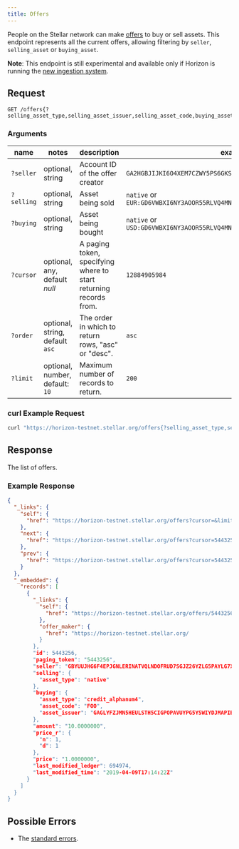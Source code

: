```yaml
---
title: Offers
---
```


People on the Stellar network can make [offers](../resources/offer.md) to buy or sell assets. This
endpoint represents all the current offers, allowing filtering by `seller`, `selling_asset` or `buying_asset`.

**Note**: This endpoint is still experimental and available only if Horizon is running the [new ingestion system](https://github.com/stellar/go/blob/master/services/horizon/internal/expingest/BETA_TESTING.md).

## Request

```
GET /offers{?selling_asset_type,selling_asset_issuer,selling_asset_code,buying_asset_type,buying_asset_issuer,buying_asset_code,seller,cursor,limit,order}
```

### Arguments

| name | notes | description | example |
| ---- | ----- | ----------- | ------- |
| `?seller` | optional, string | Account ID of the offer creator  | `GA2HGBJIJKI6O4XEM7CZWY5PS6GKSXL6D34ERAJYQSPYA6X6AI7HYW36` |
| `?selling` | optional, string | Asset being sold | `native` or `EUR:GD6VWBXI6NY3AOOR55RLVQ4MNIDSXE5JSAVXUTF35FRRI72LYPI3WL6Z` |
| `?buying` | optional, string | Asset being bought | `native` or `USD:GD6VWBXI6NY3AOOR55RLVQ4MNIDSXE5JSAVXUTF35FRRI72LYPI3WL6Z` |
| `?cursor` | optional, any, default _null_ | A paging token, specifying where to start returning records from. | `12884905984` |
| `?order`  | optional, string, default `asc` | The order in which to return rows, "asc" or "desc". | `asc` |
| `?limit`  | optional, number, default: `10` | Maximum number of records to return. | `200` |

### curl Example Request

```sh
curl "https://horizon-testnet.stellar.org/offers{?selling_asset_type,selling_asset_issuer,selling_asset_code,buying_asset_type,buying_asset_issuer,buying_asset_code,seller,cursor,limit,order}"
```

<!-- ### JavaScript Example Request -->

<!-- ```javascript -->
<!-- var StellarSdk = require('stellar-sdk'); -->
<!-- var server = new StellarSdk.Server('https://horizon-testnet.stellar.org'); -->

<!-- server.offers('accounts', 'GBYUUJHG6F4EPJGNLERINATVQLNDOFRUD7SGJZ26YZLG5PAYLG7XUSGF') -->
<!--   .call() -->
<!--   .then(function (offerResult) { -->
<!--     console.log(offerResult); -->
<!--   }) -->
<!--   .catch(function (err) { -->
<!--     console.error(err); -->
<!--   }) -->
<!-- ``` -->

<!-- ### JavaScript Streaming Example -->

<!-- ```javascript -->
<!-- var StellarSdk = require('stellar-sdk') -->
<!-- var server = new StellarSdk.Server('https://horizon-testnet.stellar.org'); -->

<!-- var offerHandler = function (offerResponse) { -->
<!--   console.log(offerResponse); -->
<!-- }; -->

<!-- var es = server.offers('accounts', 'GBYUUJHG6F4EPJGNLERINATVQLNDOFRUD7SGJZ26YZLG5PAYLG7XUSGF') -->
<!--   .cursor('now') -->
<!--   .stream({ -->
<!--     onmessage: offerHandler -->
<!--   }) -->
<!-- ``` -->

## Response

The list of offers.

### Example Response

```json
{
  "_links": {
    "self": {
      "href": "https://horizon-testnet.stellar.org/offers?cursor=&limit=10&order=asc"
    },
    "next": {
      "href": "https://horizon-testnet.stellar.org/offers?cursor=5443256&limit=10&order=asc"
    },
    "prev": {
      "href": "https://horizon-testnet.stellar.org/offers?cursor=5443256&limit=10&order=desc"
    }
  },
  "_embedded": {
    "records": [
      {
        "_links": {
          "self": {
            "href": "https://horizon-testnet.stellar.org/offers/5443256"
          },
          "offer_maker": {
            "href": "https://horizon-testnet.stellar.org/
          }
        },
        "id": 5443256,
        "paging_token": "5443256",
        "seller": "GBYUUJHG6F4EPJGNLERINATVQLNDOFRUD7SGJZ26YZLG5PAYLG7XUSGF",
        "selling": {
          "asset_type": "native"
        },
        "buying": {
          "asset_type": "credit_alphanum4",
          "asset_code": "FOO",
          "asset_issuer": "GAGLYFZJMN5HEULSTH5CIGPOPAVUYPG5YSWIYDJMAPIECYEBPM2TA3QR"
        },
        "amount": "10.0000000",
        "price_r": {
          "n": 1,
          "d": 1
        },
        "price": "1.0000000",
        "last_modified_ledger": 694974,
        "last_modified_time": "2019-04-09T17:14:22Z"
      }
    ]
  }
}
```

## Possible Errors

- The [standard errors](../errors.md#Standard_Errors).

